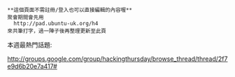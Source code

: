 



    **這個頁面不需註冊/登入也可以直接編輯的內容喔**
    聚會期間會先用 
      http://pad.ubuntu-uk.org/h4 
    來共筆打字，過一陣子後再整理更新至此頁


本週最熱門話題:

<http://groups.google.com/group/hackingthursday/browse_thread/thread/2f7e9d6b20e7a417#>  